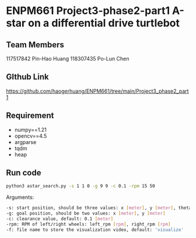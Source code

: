 # ENPM661 Project3-phase2-part1 A-star on a differential drive turtlebot 

## Team Members
117517842 Pin-Hao Huang
118307435 Po-Lun Chen

## GIthub Link
https://github.com/haogerhuang/ENPM661/tree/main/Project3_phase2_part1

## Requirement

- numpy==1.21
- opencv==4.5
- argparse
- tqdm
- heap

## Run code

```bash
python3 astar_search.py -s 1 1 0 -g 9 9 -c 0.1 -rpm 15 50
```

Arguments:
```bash
-s: start position, should be three values: x [meter], y [meter], theta [degree]
-g: goal position, should be two values: x [meter], y [meter]
-c: clearance value, default: 0.1 [meter]
-rpm: RPM of left/right wheels: left_rpm [rpm], right_rpm [rpm]
-f: file name to store the visualization video, default: 'visualize'
```
